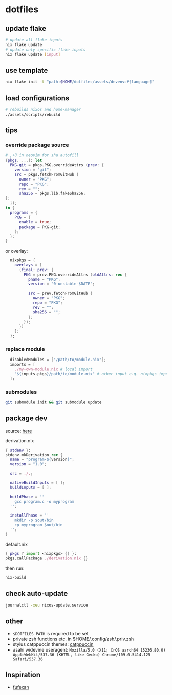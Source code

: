 # dotfiles

## update flake

```bash
# update all flake inputs
nix flake update
# update only specific flake inputs
nix flake update [input]
```

## use template

```bash
nix flake init -t "path:$HOME/dotfiles/assets/devenvs#[language]"
```

## load configurations

```bash
# rebuilds nixos and home-manager
./assets/scripts/rebuild
```

## tips

### override package source

```nix
# ,+ü in neovim for sha autofill
{pkgs, ...}: let
  PKG-git = pkgs.PKG.overrideAttrs (prev: {
    version = "git";
    src = pkgs.fetchFromGitHub {
      owner = "PKG";
      repo = "PKG";
      rev = "";
      sha256 = pkgs.lib.fakeSha256;  
};
  });
in {
  programs = {
    PKG = {
      enable = true;
      package = PKG-git;
    };
  };
}
```

or overlay:

```nix
  nixpkgs = {
    overlays = [
      (final: prev: {
        PKG = prev.PKG.overrideAttrs (oldAttrs: rec {
          pname = "PKG";
          version = "0-unstable-$DATE";

          src = prev.fetchFromGitHub {
            owner = "PKG";
            repo = "PKG";
            rev = "";
            sha256 = "";
          };
        });
      })
    ];
  };
```

### replace module

```nix
  disabledModules = ["/path/to/module.nix"];
  imports = [
    ./my-own-module.nix # local import
    "${inputs.pkgs}/path/to/module.nix" # other input e.g. nixpkgs import
  ];
```

### submodules

```bash
git submodule init && git submodule update
```

## package dev

source: [here](https://unix.stackexchange.com/questions/717168/how-to-package-my-software-in-nix-or-write-my-own-package-derivation-for-nixpkgs)

derivation.nix

```nix
{ stdenv }:
stdenv.mkDerivation rec {
  name = "program-${version}";
  version = "1.0";

  src = ./.;

  nativeBuildInputs = [ ];
  buildInputs = [ ];

  buildPhase = ''
    gcc program.c -o myprogram
  '';

  installPhase = ''
    mkdir -p $out/bin
    cp myprogram $out/bin
  '';
}
```

default.nix

```nix
{ pkgs ? import <nixpkgs> {} }:
pkgs.callPackage ./derivation.nix {}
```

then run:

```sh
nix-build
```

## check auto-update

```sh
journalctl -xeu nixos-update.service
```

## other

- `$DOTFILES_PATH` is required to be set
- private zsh functions etc. in $HOME/.config/zsh/.priv.zsh
- stylus catppuccin themes: [catppuccin](https://ctp-aui.uncenter.dev)
- asahi widevine useragent: `Mozilla/5.0 (X11; CrOS aarch64 15236.80.0) AppleWebKit/537.36 (KHTML, like Gecko) Chrome/109.0.5414.125 Safari/537.36`

## Inspiration

- [fufexan](https://github.com/fufexan/dotfiles)
